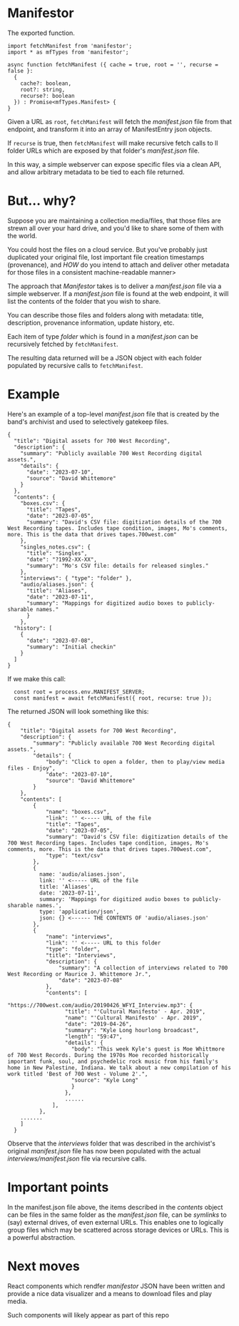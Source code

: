 # Manifestor

The exported function.

```
import fetchManifest from 'manifestor';
import * as mfTypes from 'manifestor';

async function fetchManifest ({ cache = true, root = '', recurse = false }:
  {
    cache?: boolean,
    root?: string,
    recurse?: boolean
  }) : Promise<mfTypes.Manifest> {
}
```

Given a URL as `root`, `fetchManifest` will fetch the _manifest.json_ file from
that endpoint, and transform it into an array of ManifestEntry json objects.

If `recurse` is true, then `fetchManifest` will make recursive fetch calls to ll folder
URLs which are exposed by that folder's _manifest.json_ file.

In this way, a simple webserver can expose specific files via a clean API,
and allow arbitrary metadata to be tied to each file returned.

# But... why?

Suppose you are maintaining a collection media/files, that those files are
strewn all over your hard drive, and you'd like to share some of them with the world.  

You could host the files on a cloud service.  But you've probably just
duplicated your original file, lost important file creation timestamps (provenance), 
and *HOW* do you intend to attach and deliver
other metadata for those files in a consistent machine-readable manner>

The approach that _Manifestor_ takes is to deliver a _manifest.json_ file via a simple
 webserver.  If a _manifest.json_ file is found at the web endpoint, it will
list the contents of the folder that you wish to share.

You can describe those files and folders along with metadata: title,
description, provenance information, update history, etc.

Each item of type *folder* which is found in a _manifest.json_ can be recursively
fetched by `fetchManifest`.

The resulting data returned will be a JSON object
with each folder populated by recursive calls to `fetchManifest`.

# Example

Here's an example of a top-level _manifest.json_ file that is created by the band's
archivist and used to selectively gatekeep files.

```
{
  "title": "Digital assets for 700 West Recording",
  "description": {
    "summary": "Publicly available 700 West Recording digital assets.",
    "details": {
      "date": "2023-07-10",
      "source": "David Whittemore"
    }
  },
  "contents": {
    "boxes.csv": {
      "title": "Tapes",
      "date": "2023-07-05",
      "summary": "David's CSV file: digitization details of the 700 West Recording tapes. Includes tape condition, images, Mo's comments, more. This is the data that drives tapes.700west.com"
    },
    "singles_notes.csv": {
      "title": "Singles",
      "date": "?1992-XX-XX",
      "summary": "Mo's CSV file: details for released singles."
    },
    "interviews": { "type": "folder" },
    "audio/aliases.json": {
      "title": "Aliases",
      "date": "2023-07-11",
      "summary": "Mappings for digitized audio boxes to publicly-sharable names."
      }
    },
  "history": [
    {
      "date": "2023-07-08",
      "summary": "Initial checkin"
    }
  ]
}
```

If we make this call:

```
  const root = process.env.MANIFEST_SERVER;
  const manifest = await fetchManifest({ root, recurse: true });
```

The returned JSON will look something like this:

```
{
    "title": "Digital assets for 700 West Recording",
    "description": {
        "summary": "Publicly available 700 West Recording digital assets.",
        "details": {
            "body": "Click to open a folder, then to play/view media files - Enjoy",
            "date": "2023-07-10",
            "source": "David Whittemore"
        }
    },
    "contents": [
        {
            "name": "boxes.csv",
            "link": '' <----- URL of the file
            "title": "Tapes",
            "date": "2023-07-05",
            "summary": "David's CSV file: digitization details of the 700 West Recording tapes. Includes tape condition, images, Mo's comments, more. This is the data that drives tapes.700west.com",
            "type": "text/csv"
        },
        {
          name: 'audio/aliases.json',
          link: '' <----- URL of the file
          title: 'Aliases',
          date: '2023-07-11',
          summary: 'Mappings for digitized audio boxes to publicly-sharable names.',
          type: 'application/json',
          json: {} <------ THE CONTENTS OF 'audio/aliases.json'
        },
        {
            "name": "interviews",
            "link": '' <----- URL to this folder
            "type": "folder",
            "title": "Interviews",
            "description": {
                "summary": "A collection of interviews related to 700 West Recording or Maurice J. Whittemore Jr.",
                "date": "2023-07-08"
            },
            "contents": [
                "https://700west.com/audio/20190426_WFYI_Interview.mp3": {
                  "title": "'Cultural Manifesto' - Apr. 2019",
                  "name": "'Cultural Manifesto' - Apr. 2019",
                  "date": "2019-04-26",
                  "summary": "Kyle Long hourlong broadcast",
                  "length": "59:47",
                  "details": {
                    "body": "This week Kyle's guest is Moe Whittmore of 700 West Records. During the 1970s Moe recorded historically important funk, soul, and psychedelic rock music from his family's home in New Palestine, Indiana. We talk about a new compilation of his work titled 'Best of 700 West - Volume 2'.",
                    "source": "Kyle Long"
                    }
                  },
                  ......
              ],
          },
    .......
    ]
  }
```

Observe that the *interviews* folder that was described in the archivist's original _manifest.json_ file
has now been populated with the actual _interviews/manifest.json_ file via recursive calls.

# Important points

In the manifest.json file above, the items described in the *contents* object
can be files in the same folder as the _manifest.json_ file, can be *symlinks*
to (say) external drives, of even external URLs.  This enables one to logically group files
which may  be scattered across storage devices or URLs.  This is a powerful abstraction.

# Next moves

React components which rendfer *manifestor* JSON have been written and provide a nice data visualizer and a means to download files and play media.

Such components will likely appear as part of this repo


